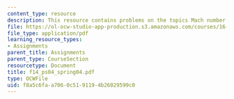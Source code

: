 ```yaml
---
content_type: resource
description: This resource contains problems on the topics Mach number and Mach limit.
file: https://ol-ocw-studio-app-production.s3.amazonaws.com/courses/16-01-unified-engineering-i-ii-iii-iv-fall-2005-spring-2006/f8a5c6faa7060c5191194b26029599c0_f14_ps04_spring04.pdf
file_type: application/pdf
learning_resource_types:
- Assignments
parent_title: Assignments
parent_type: CourseSection
resourcetype: Document
title: f14_ps04_spring04.pdf
type: OCWFile
uid: f8a5c6fa-a706-0c51-9119-4b26029599c0
---
```

